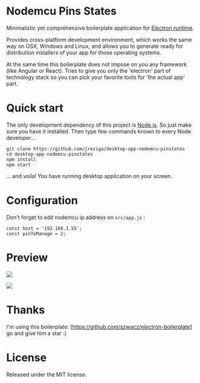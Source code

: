 Nodemcu Pins States
=======================
Minimalistic yet comprehensive boilerplate application for [Electron runtime](http://electron.atom.io).  

Provides cross-platform development environment, which works the same way on OSX, Windows and Linux, and allows you to generate ready for distribution installers of your app for those operating systems.

At the same time this boilerplate does not impose on you any framework (like Angular or React). Tries to give you only the 'electron' part of technology stack so you can pick your favorite tools for 'the actual app' part.

# Quick start
The only development dependency of this project is [Node.js](https://nodejs.org). So just make sure you have it installed.
Then type few commands known to every Node developer...
```
git clone https://github.com/jreziga/desktop-app-nodemcu-pinstates
cd desktop-app-nodemcu-pinstates
npm install
npm start
```
... and voila! You have running desktop application on your screen.

# Configuration

Don't forget to edit nodemcu ip address on `src/app.js` :
```
const host = '192.168.1.55';
const pinToManage = 2;
```

# Preview

![](http://puu.sh/qRKkv/2ba65fd16a.jpg)

![](http://puu.sh/qRKlU/6fcb761ccd.png)

# Thanks

I'm using this boilerplate: [https://github.com/szwacz/electron-boilerplate] go and give him a star :)


# License

Released under the MIT license.
